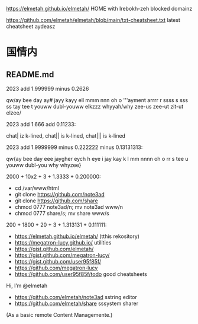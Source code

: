 https://elmetah.github.io/elmetah/ HOME with Irebokh-zeh blocked domainz

https://github.com/elmetah/elmetah/blob/main/txt-cheatsheet.txt latest cheatsheet aydeasz    
# 国情内
## README.md

2023 add 1.999999 minus 0.2626

qw/ay bee day ay# jayy kayy ell mmm nnn oh o '''ayment arrrr r ssss s sss ss tay tee t youww dubl-youww elkzzz whyyah/why zee-us zee-ut zit-ut elzee/

2023 add 1.666 add 0.11233:

chat| iz k-lined, chat||  is k-lined, chat||| is k-lined

2023 add 1.9999999 minus 0.222222 minus 0.13131313:

qw{ay bee day eee jaygher eych h eye i jay kay k l mm nnnn oh o rr s tee u youww dubl-you why whyzee} 

 
2000 + 10x2 + 3 + 1.3333 + 0.200000:

-  cd /var/www/html
-  git clone https://github.com/note3ad
-  git clone https://github.com/share
-  chmod 0777 note3ad/n; mv note3ad www/n
-  chmod 0777 share/s; mv share www/s

200 + 1800 + 20 + 3 + 1.313131 + 0.111111:

-  https://elmetah.github.io/elmetah/ (tthis rekository)
-  https://megatron-lucy.github.io/ utilities
-  https://gist.github.com/elmetah/
-  https://gist.github.com/megatron-lucy/
-  https://gist.github.com/user95f85f/ 
-  https://github.com/megatron-lucy
-  https://github.com/user95f85f/todo good cheatsheets

Hi, I’m @elmetah
-  https://github.com/elmetah/note3ad sstring editor
-  https://github.com/elmetah/share sssystem sharer

(As a basic remote Content Managemente.)
 
<!---
elmetah/elmetah is a ✨ special ✨ repository because its `README.md` (this file) appears on your GitHub profile.
You can click the Preview link to take a look at your changes.
--->
